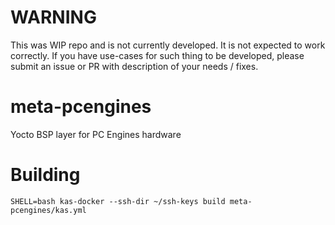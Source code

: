# WARNING

This was WIP repo and is not currently developed. It is not expected to work
correctly. If you have use-cases for such thing to be developed, please submit
an issue or PR with description of your needs / fixes.

# meta-pcengines

Yocto BSP layer for PC Engines hardware

# Building

```
SHELL=bash kas-docker --ssh-dir ~/ssh-keys build meta-pcengines/kas.yml
```
